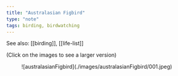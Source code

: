 ```yaml
---
title: "Australasian Figbird"
type: "note"
tags: birding, birdwatching
---
```


See also: [[birding]], [[life-list]]

(Click on the images to see a larger version)

<figure markdown>![australasianFigbird](./images/australasianFigbird/001.jpeg)</figure>
